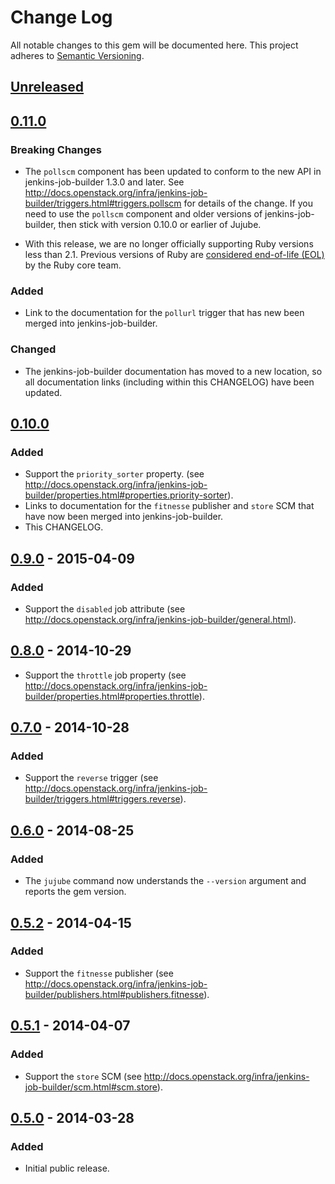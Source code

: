 # Change Log

All notable changes to this gem will be documented here.  This project
adheres to [Semantic Versioning](http://semver.org/).

## [Unreleased][unreleased]

## [0.11.0][0.11.0]

### Breaking Changes

* The `pollscm` component has been updated to conform to the new API in jenkins-job-builder 1.3.0 and later.  See http://docs.openstack.org/infra/jenkins-job-builder/triggers.html#triggers.pollscm for details of the change.  If you need to use the `pollscm` component and older versions of jenkins-job-builder, then stick with version 0.10.0 or earlier of Jujube.

* With this release, we are no longer officially supporting Ruby versions less than 2.1.  Previous versions of Ruby are [considered end-of-life (EOL)](https://www.ruby-lang.org/en/downloads/) by the Ruby core team.

### Added

* Link to the documentation for the `pollurl` trigger that has new been merged into jenkins-job-builder.

### Changed

* The jenkins-job-builder documentation has moved to a new location, so all documentation links (including within this CHANGELOG) have been updated.

## [0.10.0][0.10.0]

### Added

* Support the `priority_sorter` property. (see http://docs.openstack.org/infra/jenkins-job-builder/properties.html#properties.priority-sorter).
* Links to documentation for the `fitnesse` publisher and `store` SCM that have now been merged into jenkins-job-builder.
* This CHANGELOG.

## [0.9.0][0.9.0] - 2015-04-09

### Added

* Support the `disabled` job attribute
(see http://docs.openstack.org/infra/jenkins-job-builder/general.html).

## [0.8.0][0.8.0] - 2014-10-29

* Support the `throttle` job property (see http://docs.openstack.org/infra/jenkins-job-builder/properties.html#properties.throttle).

## [0.7.0][0.7.0] - 2014-10-28

### Added

* Support the `reverse` trigger (see http://docs.openstack.org/infra/jenkins-job-builder/triggers.html#triggers.reverse).

## [0.6.0][0.6.0] - 2014-08-25

### Added

* The `jujube` command now understands the `--version` argument and reports the gem version.

## [0.5.2][0.5.2] - 2014-04-15

### Added

* Support the `fitnesse` publisher (see http://docs.openstack.org/infra/jenkins-job-builder/publishers.html#publishers.fitnesse).

## [0.5.1][0.5.1] - 2014-04-07

### Added

* Support the `store` SCM (see http://docs.openstack.org/infra/jenkins-job-builder/scm.html#scm.store).

## [0.5.0][0.5.0] - 2014-03-28

### Added

* Initial public release.

[unreleased]: https://github.com/randycoulman/jujube/compare/v0.11.0...HEAD
[0.11.0]: https://github.com/randycoulman/jujube/compare/v0.10.0...v0.11.0
[0.10.0]: https://github.com/randycoulman/jujube/compare/v0.9.0...v0.10.0
[0.9.0]: https://github.com/randycoulman/jujube/compare/v0.8.0...v0.9.0
[0.8.0]: https://github.com/randycoulman/jujube/compare/v0.7.0...v0.8.0
[0.7.0]: https://github.com/randycoulman/jujube/compare/v0.6.0...v0.7.0
[0.6.0]: https://github.com/randycoulman/jujube/compare/v0.5.2...v0.6.0
[0.5.2]: https://github.com/randycoulman/jujube/compare/v0.5.1...v0.5.2
[0.5.1]: https://github.com/randycoulman/jujube/compare/v0.5.0...v0.5.1
[0.5.0]: https://github.com/randycoulman/jujube/compare/master@%7B2014-03-11%7D...v0.5.0
